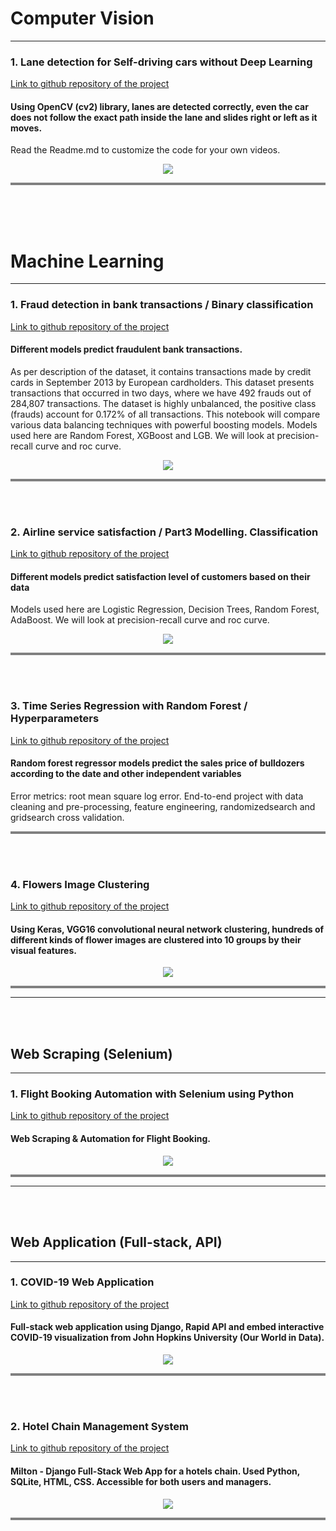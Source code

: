 # Computer Vision


---

### 1. Lane detection for Self-driving cars without Deep Learning 
[Link to github repository of the project](https://github.com/orkhan-amrullayev/lane_detection_without_deep_learning/)
<br>
#### Using OpenCV (cv2) library, lanes are detected correctly, even the car does not follow the exact path inside the lane and slides right or left as it moves.
Read the Readme.md to customize the code for your own videos.
<div align="center"> 
<img src="images/lane_detection.gif" /> 
</div>
<hr style="height:4px;border-width:0;color:gray;background-color:gray">
<br>
<br>
<br>

# Machine Learning


---
### 1. Fraud detection in bank transactions / Binary classification
[Link to github repository of the project](https://github.com/orkhan-amrullayev/fraud_detection_bank_transactions/)
<br>
#### Different models predict fraudulent bank transactions.
As per description of the dataset, it contains transactions made by credit cards in September 2013 by European cardholders. This dataset presents transactions that occurred in two days, where we have 492 frauds out of 284,807 transactions. The dataset is highly unbalanced, the positive class (frauds) account for 0.172% of all transactions.
This notebook will compare various data balancing techniques with powerful boosting models. Models used here are Random Forest, XGBoost and LGB. We will look at precision-recall curve and roc curve.
<div align="center"> 
<img src="images/fraud_roc.png" /> 
</div>
<hr style="height:4px;border-width:0;color:gray;background-color:gray">

<br>
<br>


### 2. Airline service satisfaction /  Part3 Modelling. Classification
[Link to github repository of the project](https://github.com/orkhan-amrullayev/ML1_algos/blob/main/3_modelling.ipynb)
<br>
#### Different models predict satisfaction level of customers based on their data
Models used here are Logistic Regression, Decision Trees, Random Forest, AdaBoost. We will look at precision-recall curve and roc curve.
<div align="center"> 
<img src="images/models_airline.png"/>
</div>
<hr style="height:4px;border-width:0;color:gray;background-color:gray">

<br>
<br>

### 3. Time Series Regression with Random Forest / Hyperparameters
[Link to github repository of the project](https://github.com/orkhan-amrullayev/TimeSeries_bulldozer_sales)
<br>
#### Random forest regressor models predict the sales price of bulldozers according to the date and other independent variables
Error metrics: root mean square log error.
End-to-end project with data cleaning and pre-processing, feature engineering, randomizedsearch and gridsearch cross validation.
<hr style="height:4px;border-width:0;color:gray;background-color:gray">

<br>
<br>

### 4. Flowers Image Clustering
[Link to github repository of the project](https://github.com/orkhan-amrullayev/Image_Clustering_Flowers)
<br>
#### Using Keras, VGG16 convolutional neural network clustering, hundreds of different kinds of flower images are clustered into 10 groups by their visual features. 
<div align="center"> 
<img src="images/flowers.jpg?raw=true"/>
</div>
<hr style="height:4px;border-width:0;color:gray;background-color:gray">

---

<br>
<br>

## Web Scraping (Selenium)

---

### 1. Flight Booking Automation with Selenium using Python
[Link to github repository of the project](https://github.com/orkhan-amrullayev/all_web_scraping_python_selenium/tree/main/flight_booking)
<br>
#### Web Scraping & Automation for Flight Booking.
<div align="center"> 
<img src="https://github.com/orkhan-amrullayev/all_web_scraping_python_selenium/tree/main/flight_booking/Flight-Booking.png"/>
</div>
<hr style="height:4px;border-width:0;color:gray;background-color:gray">


---

<br>
<br>

## Web Application (Full-stack, API)

---

### 1. COVID-19 Web Application
[Link to github repository of the project](https://github.com/orkhan-amrullayev/covid19) 
<br>
#### Full-stack web application using Django, Rapid API and embed interactive COVID-19 visualization from John Hopkins University (Our World in Data).
<div align="center"> 
<img src="images/covid12.jpg?raw=true"/>
</div>
<hr style="height:4px;border-width:0;color:gray;background-color:gray">

<br>
<br>

### 2. Hotel Chain Management System
[Link to github repository of the project](https://github.com/orkhan-amrullayev/hotels_chain_management/)
<br>
#### Milton - Django Full-Stack Web App for a hotels chain. Used Python, SQLite, HTML, CSS. Accessible for both users and managers.
<div align="center"> 
<img src="images/hotel.jpg?raw=true"/>
</div>
<hr style="height:4px;border-width:0;color:gray;background-color:gray">
